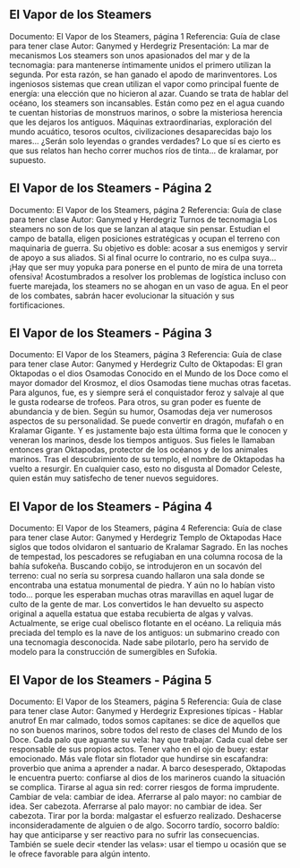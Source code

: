 ## El Vapor de los Steamers
Documento: El Vapor de los Steamers, página 1
Referencia: Guía de clase para tener clase
Autor: Ganymed y Herdegriz
Presentación:
La mar de mecanismos
Los steamers son unos apasionados del mar y de la tecnomagia: para mantenerse íntimamente unidos el primero utilizan la segunda. Por esta razón, se han ganado el apodo de marinventores. Los ingeniosos sistemas que crean utilizan el vapor como principal fuente de energía: una elección que no hicieron al azar.
Cuando se trata de hablar del océano, los steamers son incansables. Están como pez en el agua cuando te cuentan historias de monstruos marinos, o sobre la misteriosa herencia que les dejaros los antiguos. Máquinas extraordinarias, exploración del mundo acuático, tesoros ocultos, civilizaciones desaparecidas bajo los mares... ¿Serán solo leyendas o grandes verdades? Lo que sí es cierto es que sus relatos han hecho correr muchos ríos de tinta... de kralamar, por supuesto.

## El Vapor de los Steamers - Página 2
Documento: El Vapor de los Steamers, página 2
Referencia: Guía de clase para tener clase
Autor: Ganymed y Herdegriz
Turnos de tecnomagia
Los steamers no son de los que se lanzan al ataque sin pensar. Estudian el campo de batalla, eligen posiciones estratégicas y ocupan el terreno con maquinaria de guerra. Su objetivo es doble: acosar a sus enemigos y servir de apoyo a sus aliados. Si al final ocurre lo contrario, no es culpa suya... ¡Hay que ser muy yopuka para ponerse en el punto de mira de una torreta ofensiva!
Acostumbrados a resolver los problemas de logística incluso con fuerte marejada, los steamers no se ahogan en un vaso de agua. En el peor de los combates, sabrán hacer evolucionar la situación y sus fortificaciones.

## El Vapor de los Steamers - Página 3
Documento: El Vapor de los Steamers, página 3
Referencia: Guía de clase para tener clase
Autor: Ganymed y Herdegriz
Culto de Oktapodas:
El gran Oktapodas o el dios Osamodas
Conocido en el Mundo de los Doce como el mayor domador del Krosmoz, el dios Osamodas tiene muchas otras facetas. Para algunos, fue, es y siempre será el conquistador feroz y salvaje al que le gusta rodearse de trofeos. Para otros, su gran poder es fuente de abundancia y de bien.
Según su humor, Osamodas deja ver numerosos aspectos de su personalidad. Se puede convertir en dragón, mufafah o en Kralamar Gigante. Y es justamente bajo esta última forma que le conocen y veneran los marinos, desde los tiempos antiguos. Sus fieles le llamaban entonces gran Oktapodas, protector de los océanos y de los animales marinos.
Tras el descubrimiento de su templo, el nombre de Oktapodas ha vuelto a resurgir. En cualquier caso, esto no disgusta al Domador Celeste, quien están muy satisfecho de tener nuevos seguidores.

## El Vapor de los Steamers - Página 4
Documento: El Vapor de los Steamers, página 4
Referencia: Guía de clase para tener clase
Autor: Ganymed y Herdegriz
Templo de Oktapodas
Hace siglos que todos olvidaron el santuario de Kralamar Sagrado. En las noches de tempestad, los pescadores se refugiaban en una columna rocosa de la bahía sufokeña. Buscando cobijo, se introdujeron en un socavón del terreno: cual no sería su sorpresa cuando hallaron una sala donde se encontraba una estatua monumental de piedra. Y aún no lo habían visto todo... porque les esperaban muchas otras maravillas en aquel lugar de culto de la gente de mar.
Los convertidos le han devuelto su aspecto original a aquella estatua que estaba recubierta de algas y valvas. Actualmente, se erige cual obelisco flotante en el océano.
La reliquia más preciada del templo es la nave de los antiguos: un submarino creado con una tecnomagia desconocida. Nade sabe pilotarlo, pero ha servido de modelo para la construcción de sumergibles en Sufokia.

## El Vapor de los Steamers - Página 5
Documento: El Vapor de los Steamers, página 5
Referencia: Guía de clase para tener clase
Autor: Ganymed y Herdegriz
Expresiones típicas - Hablar anutrof
En mar calmado, todos somos capitanes: se dice de aquellos que no son buenos marinos, sobre todos del resto de clases del Mundo de los Doce.
Cada palo que aguante su vela: hay que trabajar. Cada cual debe ser responsable de sus propios actos.
Tener vaho en el ojo de buey: estar emocionado.
Más vale flotar sin flotador que hundirse sin escafandra: proverbio que anima a aprender a nadar.
A barco desesperado, Oktapodas le encuentra puerto: confiarse al dios de los marineros cuando la situación se complica.
Tirarse al agua sin red: correr riesgos de forma imprudente.
Cambiar de vela: cambiar de idea.
Aferrarse al palo mayor: no cambiar de idea. Ser cabezota. Aferrarse al palo mayor: no cambiar de idea. Ser cabezota.
Tirar por la borda: malgastar el esfuerzo realizado. Deshacerse inconsideradamente de alguien o de algo.
Socorro tardío, socorro baldío: hay que anticiparse y ser reactivo para no sufrir las consecuencias. También se suele decir «tender las velas»: usar el tiempo u ocasión que se le ofrece favorable para algún intento.
